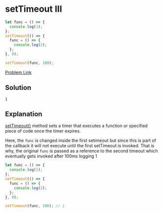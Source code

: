 # setTimeout III

```js
let func = () => {
  console.log(1);
};
setTimeout(() => {
  func = () => {
    console.log(2);
  };
}, 0);

setTimeout(func, 100);
```

[Problem Link](https://bigfrontend.dev/quiz/setTimeout-III)

## Solution

```
1
```

## Explanation

[setTimeout()](https://developer.mozilla.org/en-US/docs/Web/API/setTimeout) method sets a timer that executes a function or specified piece of code once the timer expires.

Here, the `func` is changed inside the first setimeout but since this is part of the callback it will not execute until the first setTimeout is invoked. That is why, the original `func` is passed as a reference to the second timeout which eventually gets invoked after 100ms logging 1

```js
let func = () => {
  console.log(1);
};
setTimeout(() => {
  func = () => {
    console.log(2);
  };
}, 0);

setTimeout(func, 100); // 1
```
